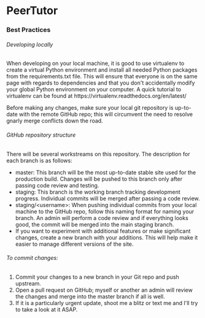 <h1>PeerTutor</h1>
<h3>Best Practices</h3>

<h6>Developing locally</h6>
<p>When developing on your local machine, it is good to use virtualenv to create a virtual Python environment and install all needed Python packages from the requirements.txt file. This will ensure that everyone is on the same page with regards to dependencies and that you don't accidentally modify your global Python environment on your computer. A quick tutorial to virtualenv can be found at https://virtualenv.readthedocs.org/en/latest/</p>
<p>Before making any changes, make sure your local git repository is up-to-date with the remote GitHub repo; this will circumvent the need to resolve gnarly merge conflicts down the road.</p>

<h6>GitHub repository structure</h6>
<p>There will be several workstreams on this repository. The description for each branch is as follows:</p>
<ul>
	<li>master: This branch will be the most up-to-date stable site used for the production build. Changes will be pushed to this branch only after passing code review and testing.</li>
	<li>staging: This branch is the working branch tracking development progress. Individual commits will be merged after passing a code review.</li>
	<li>staging/&lt;username&gt;: When pushing individual commits from your local machine to the GitHub repo, follow this naming format for naming your branch. An admin will perform a code review and if everything looks good, the commit will be merged into the main staging branch.</li>
	<li>If you want to experiment with additional features or make significant changes, create a new branch with your additions. This will help make it easier to manage different versions of the site.</li>
</ul>

<h6>To commit changes:</h6>
<ol>
	<li>Commit your changes to a new branch in your Git repo and push upstream.</li>
	<li>Open a pull request on GitHub; myself or another an admin will review the changes and merge into the master branch if all is well.</li>
	<li>If it is a particularly urgent update, shoot me a blitz or text me and I'll try to take a look at it ASAP.</li>
</ol>